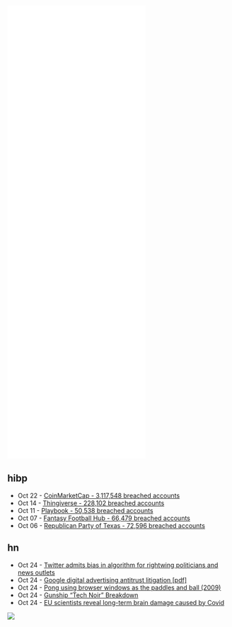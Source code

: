 ![Metrics](https://raw.githubusercontent.com/phixion/phixion/master/metrics.svg)

## hibp

<!--
for https://github.com/phixion/phixion/blob/main/.github/workflows/feeds.yml
-->
<!--START_SECTION:haveibeenpwnd-->
- Oct 22 - [CoinMarketCap - 3,117,548 breached accounts](https://haveibeenpwned.com/PwnedWebsites#CoinMarketCap)
- Oct 14 - [Thingiverse - 228,102 breached accounts](https://haveibeenpwned.com/PwnedWebsites#Thingiverse)
- Oct 11 - [Playbook - 50,538 breached accounts](https://haveibeenpwned.com/PwnedWebsites#Playbook)
- Oct 07 - [Fantasy Football Hub - 66,479 breached accounts](https://haveibeenpwned.com/PwnedWebsites#FantasyFootballHub)
- Oct 06 - [Republican Party of Texas - 72,596 breached accounts](https://haveibeenpwned.com/PwnedWebsites#RepublicanPartyOfTexas)
<!--END_SECTION:haveibeenpwnd-->

## hn

<!--
for https://github.com/phixion/phixion/blob/main/.github/workflows/feeds.yml
-->
<!--START_SECTION:hn-->
- Oct 24 - [Twitter admits bias in algorithm for rightwing politicians and news outlets](https://www.theguardian.com/technology/2021/oct/22/twitter-admits-bias-in-algorithm-for-rightwing-politicians-and-news-outlets)
- Oct 24 - [Google digital advertising antitrust litigation [pdf]](https://storage.courtlistener.com/recap/gov.uscourts.nysd.564903/gov.uscourts.nysd.564903.152.0_1.pdf)
- Oct 24 - [Pong using browser windows as the paddles and ball (2009)](http://stewd.io/pong/)
- Oct 24 - [Gunship “Tech Noir” Breakdown](https://synthctrl.com/blogs/blog/gunship-tech-noir-breakdown)
- Oct 24 - [EU scientists reveal long-term brain damage caused by Covid](https://www.rfi.fr/en/france/20211022-eu-research-reveals-long-term-brain-damage-caused-by-covid)
<!--END_SECTION:hn-->

<!--
for https://yhype.me
-->
![](https://hit.yhype.me/github/profile?user_id=13013670)
